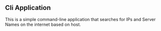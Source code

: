 ## Cli Application
This is a simple command-line application that searches for IPs and Server Names on the internet based on host.